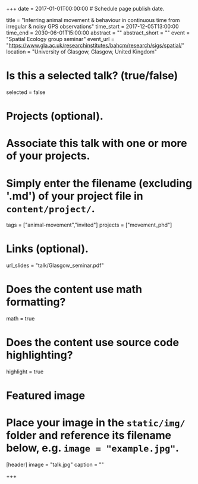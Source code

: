 +++
date = 2017-01-01T00:00:00  # Schedule page publish date.

title = "Inferring animal movement & behaviour in continuous time from irregular & noisy GPS observations"
time_start = 2017-12-05T13:00:00
time_end = 2030-06-01T15:00:00
abstract = ""
abstract_short = ""
event = "Spatial Ecology group seminar"
event_url = "https://www.gla.ac.uk/researchinstitutes/bahcm/research/sigs/spatial/"
location = "University of Glasgow, Glasgow, United Kingdom"

# Is this a selected talk? (true/false)
selected = false

# Projects (optional).
#   Associate this talk with one or more of your projects.
#   Simply enter the filename (excluding '.md') of your project file in `content/project/`.
tags = ["animal-movement","invited"]
projects = ["movement_phd"]

# Links (optional).
url_slides = "talk/Glasgow_seminar.pdf"

# Does the content use math formatting?
math = true

# Does the content use source code highlighting?
highlight = true

# Featured image
# Place your image in the `static/img/` folder and reference its filename below, e.g. `image = "example.jpg"`.
[header]
image = "talk.jpg"
caption = ""

+++

